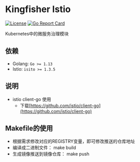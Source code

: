 # Kingfisher Istio
[![License](https://img.shields.io/badge/license-Apache%202-4EB1BA.svg)](https://www.apache.org/licenses/LICENSE-2.0.html)
[![Go Report Card](https://goreportcard.com/badge/github.com/open-kingfisher/king-istio)](https://goreportcard.com/report/github.com/open-kingfisher/king-istio)

Kubernetes中的微服务治理模块

## 依赖

- Golang: `Go >= 1.13`
- Istio: `isito >= 1.3.5`

## 说明

- istio client-go 使用
    - 下载[https://github.com/istio/client-go](https://github.com/istio/client-go)

## Makefile的使用

- 根据需求修改对应的REGISTRY变量，即可修改推送的仓库地址
- 编译成二进制文件： make build
- 生成镜像推送到镜像仓库： make push

